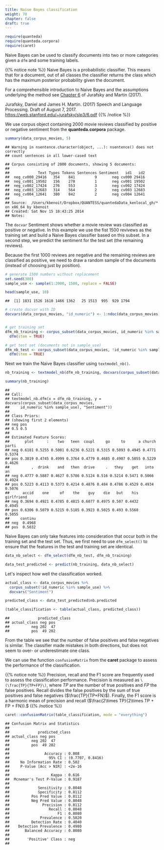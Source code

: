 ```yaml
---
title: Naive Bayes classification
weight: 70
chapter: false
draft: true
---
```



```r
require(quanteda)
require(quanteda.corpora)
require(caret)
```

Naive Bayes can be used to classify documents into two or more categories given a `dfm` and some training labels. 

{{% notice note %}}
Naive Bayes is a probabilistic classifier. This means that for a document, out of all classes the classifier returns the class which has the maximum posterior probability given the document.

For a comprehensible introduction to Naive Bayes and the assumptions underlying the method see [Chapter 6](https://web.stanford.edu/~jurafsky/slp3/6.pdf) of Jurafsky and Martin (2017).

Jurafsky, Daniel and James H. Martin. (2017) Speech and Language Processing. Draft of August 7, 2017. https://web.stanford.edu/~jurafsky/slp3/6.pdf
{{% /notice %}}

We use corpus object containing 2000 movie reviews classified by positive or negative sentiment from the **quanteda.corpora** package. 



```r
summary(data_corpus_movies, 5)
```

```
## Warning in nsentence.character(object, ...): nsentence() does not correctly
## count sentences in all lower-cased text
```

```
## Corpus consisting of 2000 documents, showing 5 documents:
## 
##             Text Types Tokens Sentences Sentiment   id1   id2
##  neg_cv000_29416   354    841         9       neg cv000 29416
##  neg_cv001_19502   156    278         1       neg cv001 19502
##  neg_cv002_17424   276    553         3       neg cv002 17424
##  neg_cv003_12683   314    564         2       neg cv003 12683
##  neg_cv004_12641   380    842         2       neg cv004 12641
## 
## Source:  /Users/kbenoit/Dropbox/QUANTESS/quantedaData_kenlocal_gh/* on x86_64 by kbenoit
## Created: Sat Nov 15 18:43:25 2014
## Notes:
```

The `docvar` Sentiment shows whether a movie review was classified as positive or negative. In this example we use the fist 1500 revivews as the training set and build a Naive Bayes classifier based on this subset. In a second step, we predict the sentiment for the test set (the remaining reviews).

Because the first 1000 reviews are negative and the remaining reviews are classified as positive, we need to draw a random sample of the documents (instead of choosing just by position).


```r
# generate 1500 numbers without replacement
set.seed(300)
sample_use <- sample(1:2000, 1500, replace = FALSE)

head(sample_use, 10)
```

```
##  [1] 1831 1526 1610 1466 1362   25 1513  995  929 1794
```

```r
# create docvar with ID
docvars(data_corpus_movies, "id_numeric") <- 1:ndoc(data_corpus_movies)


# get training set
dfm_nb_training <- corpus_subset(data_corpus_movies, id_numeric %in% sample_use) %>% 
  dfm(stem = TRUE)

# get test set (documents not in sample_use)
dfm_nb_test <- corpus_subset(data_corpus_movies, !id_numeric %in% sample_use) %>% 
  dfm(stem = TRUE)
```

Next we train the Naive Bayes classifier using `textmodel_nb()`.


```r
nb_training <- textmodel_nb(dfm_nb_training, docvars(corpus_subset(data_corpus_movies, id_numeric %in% sample_use), "Sentiment"))

summary(nb_training)
```

```
## 
## Call:
## textmodel_nb.dfm(x = dfm_nb_training, y = docvars(corpus_subset(data_corpus_movies, 
##     id_numeric %in% sample_use), "Sentiment"))
## 
## Class Priors:
## (showing first 2 elements)
## neg pos 
## 0.5 0.5 
## 
## Estimated Feature Scores:
##       plot      :    two   teen  coupl     go     to      a church  parti
## neg 0.6181 0.5255 0.5001 0.6236 0.5221 0.5315 0.5093 0.4945 0.4771 0.5374
## pos 0.3819 0.4745 0.4999 0.3764 0.4779 0.4685 0.4907 0.5055 0.5229 0.4626
##          ,  drink    and   then  drive     .   they    get   into     an
## neg 0.4777 0.5887 0.4627 0.5786 0.5124 0.516 0.5214 0.5471 0.5066 0.4924
## pos 0.5223 0.4113 0.5373 0.4214 0.4876 0.484 0.4786 0.4529 0.4934 0.5076
##      accid    one     of    the    guy    die   but    his girlfriend
## neg 0.3694 0.4921 0.4785 0.4815 0.6077 0.4975 0.507 0.4432     0.4945
## pos 0.6306 0.5079 0.5215 0.5185 0.3923 0.5025 0.493 0.5568     0.5055
##     continu
## neg  0.4968
## pos  0.5032
```


Naive Bayes can only take features into consideration that occur both in the training set and the test set. Thus, we first need to use `dfm_select()` to ensure that the features in the test and training set are identical. 


```r
data_nb_select <- dfm_select(dfm_nb_test, dfm_nb_training)

data_test_predicted <- predict(nb_training, data_nb_select)
```

Let's inspect how well the classification worked.


```r
actual_class <- data_corpus_movies %>% 
  corpus_subset(!id_numeric %in% sample_use) %>% 
  docvars("Sentiment")

predicted_class <- data_test_predicted$nb.predicted 

(table_classification <- table(actual_class, predicted_class))
```

```
##             predicted_class
## actual_class neg pos
##          neg 202  47
##          pos  49 202
```

From the table we see that the number of false positives and false negatives is similar. The classifier made mistakes in both directions, but does not seem to over- or underestimate one class.

We can use the function `confusionMatrix` from the **caret** package to assess the performance of the classification.

{{% notice note %}}
Precision, recall and the F1 score are frequently used to assess the classification performance. Precision is measured as `\(\frac{TP}{TP+FP}\)`, where _TP_ are the number of true positives and  _FP_  the false positives. Recall divides the false positives by the sum of true positives and false negatives ($\frac{TP}{TP+FN}$). Finally, the F1 score is a harmonic mean of precision and recall ($\frac{2\times TP}{2\times TP + FP + FN}).$
{{% /notice %}}



```r
caret::confusionMatrix(table_classification, mode = "everything")
```

```
## Confusion Matrix and Statistics
## 
##             predicted_class
## actual_class neg pos
##          neg 202  47
##          pos  49 202
##                                           
##                Accuracy : 0.808           
##                  95% CI : (0.7707, 0.8416)
##     No Information Rate : 0.502           
##     P-Value [Acc > NIR] : <2e-16          
##                                           
##                   Kappa : 0.616           
##  Mcnemar's Test P-Value : 0.9187          
##                                           
##             Sensitivity : 0.8048          
##             Specificity : 0.8112          
##          Pos Pred Value : 0.8112          
##          Neg Pred Value : 0.8048          
##               Precision : 0.8112          
##                  Recall : 0.8048          
##                      F1 : 0.8080          
##              Prevalence : 0.5020          
##          Detection Rate : 0.4040          
##    Detection Prevalence : 0.4980          
##       Balanced Accuracy : 0.8080          
##                                           
##        'Positive' Class : neg             
## 
```

